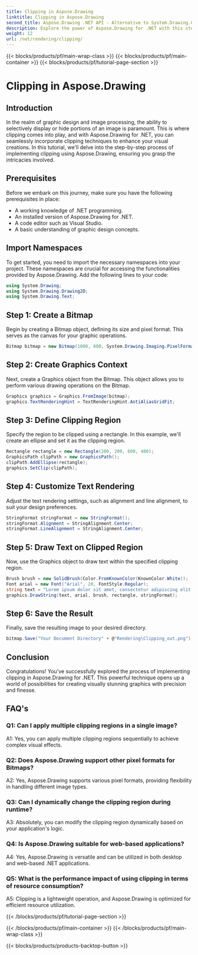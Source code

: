 ```yaml
---
title: Clipping in Aspose.Drawing
linktitle: Clipping in Aspose.Drawing
second_title: Aspose.Drawing .NET API - Alternative to System.Drawing.Common
description: Explore the power of Aspose.Drawing for .NET with this step-by-step tutorial on implementing clipping for enhanced graphic design.
weight: 12
url: /net/rendering/clipping/
---
```


{{< blocks/products/pf/main-wrap-class >}}
{{< blocks/products/pf/main-container >}}
{{< blocks/products/pf/tutorial-page-section >}}

# Clipping in Aspose.Drawing

## Introduction

In the realm of graphic design and image processing, the ability to selectively display or hide portions of an image is paramount. This is where clipping comes into play, and with Aspose.Drawing for .NET, you can seamlessly incorporate clipping techniques to enhance your visual creations. In this tutorial, we'll delve into the step-by-step process of implementing clipping using Aspose.Drawing, ensuring you grasp the intricacies involved.

## Prerequisites

Before we embark on this journey, make sure you have the following prerequisites in place:

- A working knowledge of .NET programming.
- An installed version of Aspose.Drawing for .NET.
- A code editor such as Visual Studio.
- A basic understanding of graphic design concepts.

## Import Namespaces

To get started, you need to import the necessary namespaces into your project. These namespaces are crucial for accessing the functionalities provided by Aspose.Drawing. Add the following lines to your code:

```csharp
using System.Drawing;
using System.Drawing.Drawing2D;
using System.Drawing.Text;
```

## Step 1: Create a Bitmap

Begin by creating a Bitmap object, defining its size and pixel format. This serves as the canvas for your graphic operations. 

```csharp
Bitmap bitmap = new Bitmap(1000, 800, System.Drawing.Imaging.PixelFormat.Format32bppPArgb);
```

## Step 2: Create Graphics Context

Next, create a Graphics object from the Bitmap. This object allows you to perform various drawing operations on the Bitmap.

```csharp
Graphics graphics = Graphics.FromImage(bitmap);
graphics.TextRenderingHint = TextRenderingHint.AntiAliasGridFit;
```

## Step 3: Define Clipping Region

Specify the region to be clipped using a rectangle. In this example, we'll create an ellipse and set it as the clipping region.

```csharp
Rectangle rectangle = new Rectangle(200, 200, 600, 400);
GraphicsPath clipPath = new GraphicsPath();
clipPath.AddEllipse(rectangle);
graphics.SetClip(clipPath);
```

## Step 4: Customize Text Rendering

Adjust the text rendering settings, such as alignment and line alignment, to suit your design preferences.

```csharp
StringFormat stringFormat = new StringFormat();
stringFormat.Alignment = StringAlignment.Center;
stringFormat.LineAlignment = StringAlignment.Center;
```

## Step 5: Draw Text on Clipped Region

Now, use the Graphics object to draw text within the specified clipping region.

```csharp
Brush brush = new SolidBrush(Color.FromKnownColor(KnownColor.White));
Font arial = new Font("Arial", 20, FontStyle.Regular);
string text = "Lorem ipsum dolor sit amet, consectetur adipiscing elit. ..."; // (Text truncated for brevity)
graphics.DrawString(text, arial, brush, rectangle, stringFormat);
```

## Step 6: Save the Result

Finally, save the resulting image to your desired directory.

```csharp
bitmap.Save("Your Document Directory" + @"Rendering\Clipping_out.png");
```

## Conclusion

Congratulations! You've successfully explored the process of implementing clipping in Aspose.Drawing for .NET. This powerful technique opens up a world of possibilities for creating visually stunning graphics with precision and finesse.

## FAQ's

### Q1: Can I apply multiple clipping regions in a single image?

A1: Yes, you can apply multiple clipping regions sequentially to achieve complex visual effects.

### Q2: Does Aspose.Drawing support other pixel formats for Bitmaps?

A2: Yes, Aspose.Drawing supports various pixel formats, providing flexibility in handling different image types.

### Q3: Can I dynamically change the clipping region during runtime?

A3: Absolutely, you can modify the clipping region dynamically based on your application's logic.

### Q4: Is Aspose.Drawing suitable for web-based applications?

A4: Yes, Aspose.Drawing is versatile and can be utilized in both desktop and web-based .NET applications.

### Q5: What is the performance impact of using clipping in terms of resource consumption?

A5: Clipping is a lightweight operation, and Aspose.Drawing is optimized for efficient resource utilization.

{{< /blocks/products/pf/tutorial-page-section >}}

{{< /blocks/products/pf/main-container >}}
{{< /blocks/products/pf/main-wrap-class >}}

{{< blocks/products/products-backtop-button >}}
